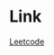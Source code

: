 # Link

[Leetcode](https://leetcode.com/problems/lowest-common-ancestor-of-a-binary-search-tree/description/)

